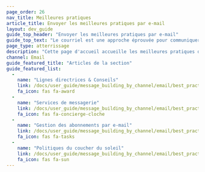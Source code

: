 ```yaml
---
page_order: 26
nav_title: Meilleures pratiques
article_title: Envoyer les meilleures pratiques par e-mail
layout: dev_guide
guide_top_header: "Envoyer les meilleures pratiques par e-mail"
guide_top_text: "Le courriel est une approche éprouvée pour communiquer avec vos utilisateurs. Le courrier électronique est extrêmement adaptable et peut atteindre les utilisateurs sur une variété de plates-formes – mobiles ou autres – avec un contenu HTML dynamique. Mais c'est une science et un art — et nous sommes là pour vous aider à le raffiner ! Utilisez les articles suivants pour affiner vos pratiques de messagerie."
page_type: atterrissage
description: "Cette page d'accueil accueille les meilleures pratiques de courrier électronique. Ici vous pouvez trouver des conseils, des cas d'utilisation et des meilleures pratiques pour affiner votre messagerie électronique."
channel: Email
guide_featured_title: "Articles de la section"
guide_featured_list:
  - 
    name: "Lignes directrices & Conseils"
    link: /docs/user_guide/message_building_by_channel/email/best_practices/guidelines_and_tips/
    fa_icon: fas fa-award
  - 
    name: "Services de messagerie"
    link: /docs/user_guide/message_building_by_channel/email/best_practices/email_services/
    fa_icon: fas fa-concierge-cloche
  - 
    name: "Gestion des abonnements par e-mail"
    link: /docs/user_guide/message_building_by_channel/email/best_practices/managing_email_subscriptions/
    fa_icon: fas fa-tasks
  - 
    name: "Politiques du coucher du soleil"
    link: /docs/user_guide/message_building_by_channel/email/best_practices/sunset_policies/
    fa_icon: fas fa-sun
---
```


